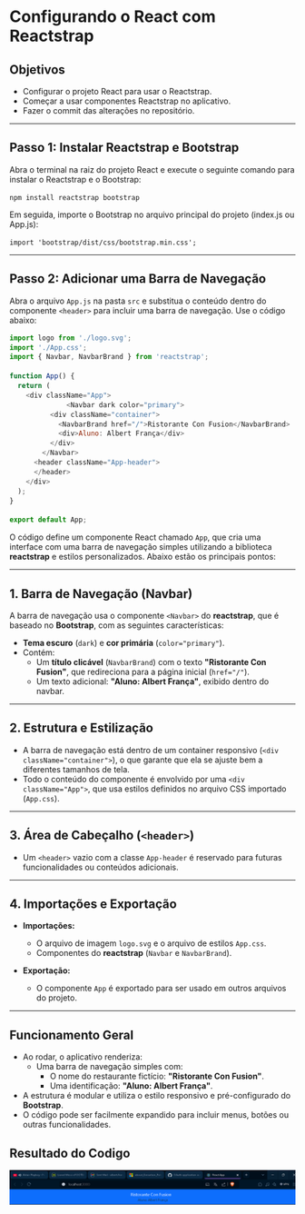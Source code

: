 # Configurando o React com Reactstrap

## Objetivos

- Configurar o projeto React para usar o Reactstrap.
- Começar a usar componentes Reactstrap no aplicativo.
- Fazer o commit das alterações no repositório.

---

## Passo 1: Instalar Reactstrap e Bootstrap

Abra o terminal na raiz do projeto React e execute o seguinte comando para instalar o Reactstrap e o Bootstrap:

```npm install reactstrap bootstrap```

Em seguida, importe o Bootstrap no arquivo principal do projeto (index.js ou App.js):

```import 'bootstrap/dist/css/bootstrap.min.css';```

---

## Passo 2: Adicionar uma Barra de Navegação

Abra o arquivo `App.js` na pasta `src` e substitua o conteúdo dentro do componente `<header>` para incluir uma barra de navegação. Use o código abaixo:

```javascript
import logo from './logo.svg';
import './App.css';
import { Navbar, NavbarBrand } from 'reactstrap';

function App() {
  return (
    <div className="App">
              <Navbar dark color="primary">
          <div className="container">
            <NavbarBrand href="/">Ristorante Con Fusion</NavbarBrand>
            <div>Aluno: Albert França</div>
          </div>
        </Navbar>
      <header className="App-header">
      </header>
    </div>
  );
}

export default App;
```

O código define um componente React chamado `App`, que cria uma interface com uma barra de navegação simples utilizando a biblioteca **reactstrap** e estilos personalizados. Abaixo estão os principais pontos:

---

## **1. Barra de Navegação (Navbar)**

A barra de navegação usa o componente `<Navbar>` do **reactstrap**, que é baseado no **Bootstrap**, com as seguintes características:

- **Tema escuro** (`dark`) e **cor primária** (`color="primary"`).
- Contém:
  - Um **título clicável** (`NavbarBrand`) com o texto **"Ristorante Con Fusion"**, que redireciona para a página inicial (`href="/"`).
  - Um texto adicional: **"Aluno: Albert França"**, exibido dentro do navbar.

---

## **2. Estrutura e Estilização**

- A barra de navegação está dentro de um container responsivo (`<div className="container">`), o que garante que ela se ajuste bem a diferentes tamanhos de tela.
- Todo o conteúdo do componente é envolvido por uma `<div className="App">`, que usa estilos definidos no arquivo CSS importado (`App.css`).

---

## **3. Área de Cabeçalho (`<header>`)**

- Um `<header>` vazio com a classe `App-header` é reservado para futuras funcionalidades ou conteúdos adicionais.

---

## **4. Importações e Exportação**

- **Importações:**
  - O arquivo de imagem `logo.svg` e o arquivo de estilos `App.css`.
  - Componentes do **reactstrap** (`Navbar` e `NavbarBrand`).

- **Exportação:**
  - O componente `App` é exportado para ser usado em outros arquivos do projeto.

---

## **Funcionamento Geral**

- Ao rodar, o aplicativo renderiza:
  - Uma barra de navegação simples com:
    - O nome do restaurante fictício: **"Ristorante Con Fusion"**.
    - Uma identificação: **"Aluno: Albert França"**.
- A estrutura é modular e utiliza o estilo responsivo e pré-configurado do **Bootstrap**.
- O código pode ser facilmente expandido para incluir menus, botões ou outras funcionalidades.

## Resultado do Codigo

![alt text](<Captura de tela 2024-11-21 203602.png>)
